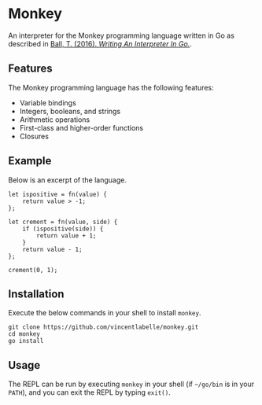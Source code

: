 # Monkey

An interpreter for the Monkey programming language written in Go as described
in [Ball, T. (2016). _Writing An Interpreter In
Go._](https://interpreterbook.com/).

## Features

The Monkey programming language has the following features:

- Variable bindings
- Integers, booleans, and strings
- Arithmetic operations
- First-class and higher-order functions
- Closures

## Example

Below is an excerpt of the language.

```text
let ispositive = fn(value) {
    return value > -1;
};

let crement = fn(value, side) {
    if (ispositive(side)) {
        return value + 1;
    }
    return value - 1;
};

crement(0, 1);
```

## Installation

Execute the below commands in your shell to install `monkey`.

```shell
git clone https://github.com/vincentlabelle/monkey.git
cd monkey
go install
```

## Usage

The REPL can be run by executing `monkey` in your shell (if `~/go/bin` is in
your `PATH`), and you can exit the REPL by typing `exit()`.
